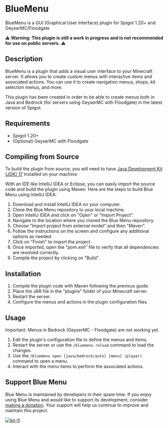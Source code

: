 # BlueMenu

BlueMenu is a GUI (Graphical User Interface) plugin for Spigot 1.20+ and GeyserMC/Floodgate

⚠️ **Warning: This plugin is still a work in progress and is not recommended for use on public servers.** ⚠️

## Description

BlueMenu is a plugin that adds a visual user interface to your Minecraft server. It allows you to create custom menus with interactive items and associated actions. You can use it to create navigation menus, shops, kit selection menus, and more. 

This plugin has been created in order to be able to create menus both in Java and Bedrock (for servers using GeyserMC with Floodgate) in the latest version of Spigot. 

## Requirements
- Spigot 1.20+
- (Optional) GeyserMC with Floodgate

## Compiling from Source
To build the plugin from source, you will need to have [Java Development Kit (JDK) 17](https://adoptium.net/) installed on your machine. 

With an IDE like IntelliJ IDEA or Eclipse, you can easily import the source code and build the plugin using Maven. Here are the steps to build Blue Menu using IntelliJ IDEA:

1. Download and install IntelliJ IDEA on your computer.
2. Clone the Blue Menu repository to your local machine.
3. Open IntelliJ IDEA and click on "Open" or "Import Project".
4. Navigate to the location where you cloned the Blue Menu repository.
5. Choose "Import project from external model" and then "Maven".
6. Follow the instructions on the screen and configure any additional options as needed.
7. Click on "Finish" to import the project.
8. Once imported, open the "pom.xml" file to verify that all dependencies are resolved correctly.
9. Compile the project by clicking on "Build".

## Installation
1. Compile the plugin code with Maven following the previous guide.
2. Place the JAR file in the "plugins" folder of your Minecraft server.
3. Restart the server.
4. Configure the menus and actions in the plugin configuration files.

## Usage
Important: Menus in Bedrock (GeyserMC - Floodgate) are not working yet.
1. Edit the plugin's configuration file to define the menus and items.
2. Restart the server or use the `/bluemenu reload` command to load the changes.
3. Use the `/bluemenu open [java/bedrock/auto] [menu] (player)` command to open a menu.
4. Interact with the menu items to perform the associated actions.

## Support Blue Menu
Blue Menu is maintained by developers in their spare time. If you enjoy using Blue Menu and would like to support its development, consider [making a donation](https://ko-fi.com/V7V3IE7VS). Your support will help us continue to improve and maintain this project.

[![ko-fi](https://ko-fi.com/img/githubbutton_sm.svg)](https://ko-fi.com/V7V3IE7VS)